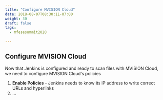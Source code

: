 ```yaml
---
title: "Configure MVISION Cloud"
date: 2018-08-07T08:30:11-07:00
weight: 30
draft: false
tags:
  - mfesesummit2020
  
---
```


## Configure MVISION Cloud

Now that Jenkins is configured and ready to scan files with MVISION Cloud, we need to configure MVISION Cloud's policies

1. **Enable Policies** - Jenkins needs to know its IP address to write correct URLs and hyperlinks
2. ...

